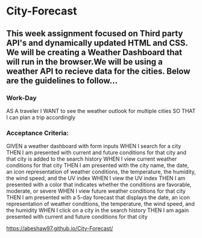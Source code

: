 # City-Forecast

## This week assignment focused on Third party API's and dynamically updated HTML and CSS. We will be creating a Weather Dashboard that will run in the browser.We will be using a weather API to recieve data for the cities. Below are the guidelines to follow...

### Work-Day
AS A traveler
I WANT to see the weather outlook for multiple cities
SO THAT I can plan a trip accordingly


### Acceptance Criteria:
GIVEN a weather dashboard with form inputs
WHEN I search for a city
THEN I am presented with current and future conditions for that city and that city is added to the search history
WHEN I view current weather conditions for that city
THEN I am presented with the city name, the date, an icon representation of weather conditions, the temperature, the humidity, the wind speed, and the UV index
WHEN I view the UV index
THEN I am presented with a color that indicates whether the conditions are favorable, moderate, or severe
WHEN I view future weather conditions for that city
THEN I am presented with a 5-day forecast that displays the date, an icon representation of weather conditions, the temperature, the wind speed, and the humidity
WHEN I click on a city in the search history
THEN I am again presented with current and future conditions for that city



https://abeshaw97.github.io/City-Forecast/
